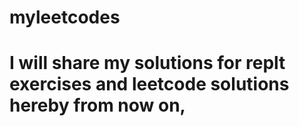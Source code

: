 # myleetcodes
# I will share my solutions for replt exercises and leetcode solutions hereby from now on,
